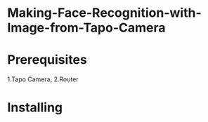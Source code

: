 # Making-Face-Recognition-with-Image-from-Tapo-Camera

# Prerequisites
1.Tapo Camera, 2.Router

# Installing
